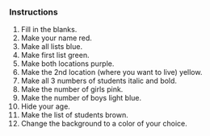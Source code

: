 ### Instructions

1. Fill in the blanks.
1. Make your name red.
1. Make all lists blue.
1. Make first list green.
1. Make both locations purple.
1. Make the 2nd location (where you want to live) yellow.
1. Make all 3 numbers of students italic and bold.
1. Make the number of girls pink.
1. Make the number of boys light blue.
1. Hide your age.
1. Make the list of students brown.
1. Change the background to a color of your choice.
